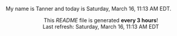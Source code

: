 My name is Tanner and today is Saturday, March 16, 11:13 AM EDT.

<p align="center">This <i>README</i> file is generated <b>every 3 hours</b>!</br>Last refresh: Saturday, March 16, 11:13 AM EDT<br /></p>
